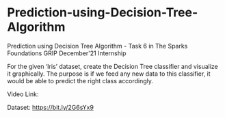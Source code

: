 # Prediction-using-Decision-Tree-Algorithm

Prediction using Decision Tree Algorithm - Task 6 in The Sparks Foundations GRIP December'21 Internship

For the given ‘Iris’ dataset, create the Decision Tree classifier and visualize it graphically. 
The purpose is if we feed any new data to this classifier, it would be able to predict the right class accordingly.

Video Link: 

Dataset: https://bit.ly/2G6sYx9
